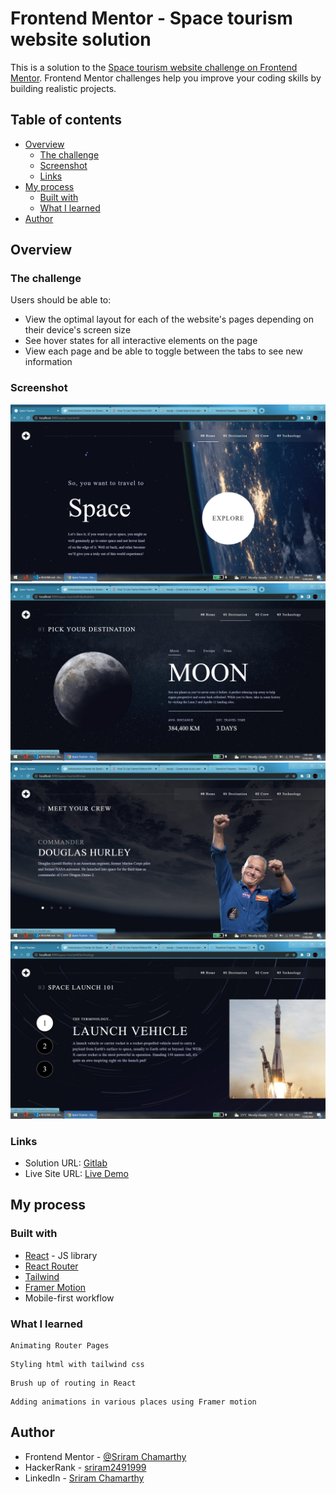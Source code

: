 # Frontend Mentor - Space tourism website solution

This is a solution to the [Space tourism website challenge on Frontend Mentor](https://www.frontendmentor.io/challenges/space-tourism-multipage-website-gRWj1URZ3). Frontend Mentor challenges help you improve your coding skills by building realistic projects.

## Table of contents

- [Overview](#overview)
  - [The challenge](#the-challenge)
  - [Screenshot](#screenshot)
  - [Links](#links)
- [My process](#my-process)
  - [Built with](#built-with)
  - [What I learned](#what-i-learned)
- [Author](#author)

## Overview

### The challenge

Users should be able to:

- View the optimal layout for each of the website's pages depending on their device's screen size
- See hover states for all interactive elements on the page
- View each page and be able to toggle between the tabs to see new information

### Screenshot

![Home](./outputImages/home.png)
![Destination](./outputImages/dest.png)
![Crew](./outputImages/crew.png)
![Technology](./outputImages/tech.png)

### Links

- Solution URL: [Gitlab](https://github.com/Sri1729/space-tourism)
- Live Site URL: [Live Demo](https://sri1729.github.io/space-tourism/)

## My process

### Built with

- [React](https://reactjs.org/) - JS library
- [React Router](https://reactrouter.com/)
- [Tailwind](https://tailwindcss.com/)
- [Framer Motion](https://www.framer.com/motion/)
- Mobile-first workflow

### What I learned

```
Animating Router Pages
```

```
Styling html with tailwind css
```

```
Brush up of routing in React
```

```
Adding animations in various places using Framer motion
```

## Author

- Frontend Mentor - [@Sriram Chamarthy](https://www.frontendmentor.io/profile/Sri1729)
- HackerRank - [sriram2491999]("https://www.hackerrank.com/sriram2491999)
- LinkedIn - [Sriram Chamarthy]("https://www.linkedin.com/in/sriram-chamarthy-063177146/")

